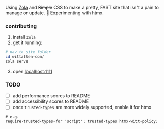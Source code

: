 Using [Zola](https://github.com/getzola/zola) and ~~Simple~~ CSS to make a pretty, FAST site that isn't a pain to manage or update.
🤞
Experimenting with htmx.

### contributing
1. install `zola`
2. get it running:
```powershell
# nav to site folder
cd wittallen-com/
zola serve
```
3. open [localhost:1111](http://127.0.0.1:1111)


### TODO
- [ ] add performance scores to README
- [ ] add accessibility scores to README
- [ ] once `trusted-types` are more widely supported, enable it for htmx
```
# e.g.
require-trusted-types-for 'script'; trusted-types htmx-witt-policy;
```